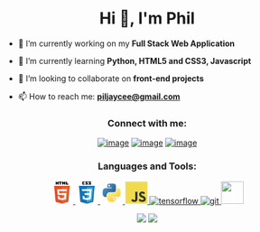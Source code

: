 <h1 align="center">Hi 👋, I'm Phil </h1>


- 🔭 I’m currently working on my **Full Stack Web Application**

- 🌱 I’m currently learning **Python, HTML5 and CSS3, Javascript**

- 👯 I’m looking to collaborate on **front-end projects**

- 📫 How to reach me: **piljaycee@gmail.com**


<h3 align="center">Connect with me:</h3>
<div align="center">

[![image](https://img.shields.io/badge/LinkedIn-0077B5?style=for-the-badge&logo=linkedin&logoColor=white)](https://www.linkedin.com/in/phil-gandeng-779440166/)
[![image](https://img.shields.io/badge/Twitter-1DA1F2?style=for-the-badge&logo=twitter&logoColor=white)](https://twitter.com/piljaycee)
[![image](https://img.shields.io/badge/Gmail-D14836?style=for-the-badge&logo=gmail&logoColor=white)](mailto:produtor.brantlauro@gmail.com)
  
</div>


<h3 align="center">Languages and Tools:</h3>

<p align="center"> 
  <a href="https://www.w3.org/html/" target="_blank"> 
    <img src="https://raw.githubusercontent.com/devicons/devicon/master/icons/html5/html5-original-wordmark.svg" alt="html5" width="40" height="40"/> 
  </a>
  <a href="https://www.w3schools.com/css/" target="_blank"> 
    <img src="https://raw.githubusercontent.com/devicons/devicon/master/icons/css3/css3-original-wordmark.svg" alt="css3" width="40" height="40"/> 
  </a> 
  <a href="https://www.python.org" target="_blank"> 
    <img src="https://raw.githubusercontent.com/devicons/devicon/master/icons/python/python-original.svg" alt="python" width="40" height="40"/> 
  </a>  
  <a href="https://developer.mozilla.org/en-US/docs/Web/JavaScript" target="_blank"> 
    <img src="https://raw.githubusercontent.com/devicons/devicon/master/icons/javascript/javascript-original.svg" alt="javascript" width="40" height="40"/> 
  </a> 
  <a href="https://www.tensorflow.org/" target="_blank"> 
    <img src="https://upload.wikimedia.org/wikipedia/commons/thumb/2/2d/Tensorflow_logo.svg/173px-Tensorflow_logo.svg.png" alt="tensorflow" width="40" height="40"/> 
  </a> 
  <a href="https://git-scm.com/" target="_blank"> 
    <img src="https://www.vectorlogo.zone/logos/git-scm/git-scm-icon.svg" alt="git" width="40" height="40"/> 
  </a>
  <a href="https://reactnative.dev/" target="_blank"> 
    <img src="https://www.google.com/url?sa=i&url=https%3A%2F%2Freactnative.dev%2F&psig=AOvVaw3K54Wuqh4ivonnMkMyJGr2&ust=1648110198772000&source=images&cd=vfe&ved=0CAsQjRxqFwoTCPiorY7n2_YCFQAAAAAdAAAAABAt"  width="40" height="40"  />
  </a>
</p>

<p align= "center">
  <img height= "150" src="https://github-readme-stats.vercel.app/api?username=philjaycee&theme=react&show_icons=true&include_all_commits=true" />
  <img height= "150" src="https://github-readme-stats.vercel.app/api/top-langs/?username=philjaycee&theme=react&layout=compact" />
</p>




<!--
**philjaycee/philjaycee** is a ✨ _special_ ✨ repository because its `README.md` (this file) appears on your GitHub profile.

Here are some ideas to get you started:

- 🔭 I’m currently working on ...
- 🌱 I’m currently learning ...
- 👯 I’m looking to collaborate on ...
- 🤔 I’m looking for help with ...
- 💬 Ask me about ...
- 📫 How to reach me: ...
- 😄 Pronouns: ...
- ⚡ Fun fact: ...
-->
